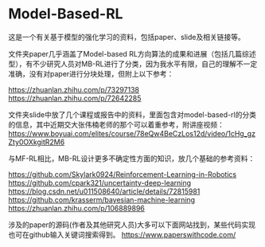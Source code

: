 # Model-Based-RL
这是一个有关基于模型的强化学习的资料，包括paper、slide及相关链接等。

文件夹paper几乎涵盖了Model-based RL方向算法的成果和进展（包括几篇综述型），有不少研究人员对MB-RL进行了分类，因为我水平有限，自己的理解不一定准确，没有对paper进行分块处理，但附上以下参考：

https://zhuanlan.zhihu.com/p/73297138       
https://zhuanlan.zhihu.com/p/72642285


文件夹slide中放了几个课程或报告中的资料，里面包含对model-based-rl的分类的信息，其中近期交大张伟楠老师的那个可以着重参考，附讲座视频：
https://www.boyuai.com/elites/course/78eQw4BeCzLos12d/video/1cHg_gzZty0OXkgitR2M6


与MF-RL相比，MB-RL设计更多不确定性方面的知识，放几个基础的参考资料：

https://github.com/Skylark0924/Reinforcement-Learning-in-Robotics    
https://github.com/cpark321/uncertainty-deep-learning    
https://blog.csdn.net/u011508640/article/details/72815981    
https://github.com/krasserm/bayesian-machine-learning    
https://zhuanlan.zhihu.com/p/106889896


涉及的paper的源码(作者及其他研究人员)大多可以下面网站找到，某些代码实现也可在github输入关键词搜索得到。
https://www.paperswithcode.com/
